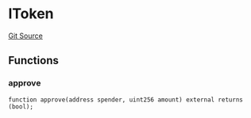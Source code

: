 # IToken
[Git Source](https://github.com/malda-protocol/malda-lending/blob/acd5ab2b6c54b66703c366d922b6691b77a8c9fd/src\libraries\SafeApprove.sol)


## Functions
### approve


```solidity
function approve(address spender, uint256 amount) external returns (bool);
```

